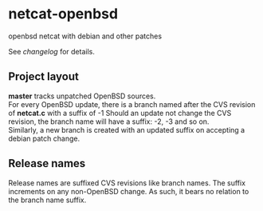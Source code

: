 # netcat-openbsd
openbsd netcat with debian and other patches

See _changelog_ for details.
## Project layout
__master__ tracks unpatched OpenBSD sources.
<br>
For every OpenBSD update, there is a branch named after the CVS revision of
__netcat.c__ with a suffix of -1 Should an update not change the CVS revision,
the branch name will have a suffix: -2, -3 and so on.
<br>
Similarly,
a new branch is created with an updated suffix
on accepting a debian patch change.
## Release names
Release names are suffixed CVS revisions like branch names.
The suffix increments on any non-OpenBSD change.
As such, it bears no relation to the branch name suffix.
